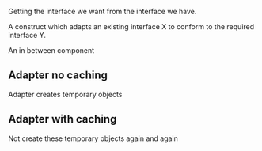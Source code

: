 Getting the interface we want from the interface we have.

A construct which adapts an existing interface X to conform to 
the required interface Y. 

An in between component
## Adapter no caching 
Adapter creates temporary objects

## Adapter with caching
Not create these temporary objects again and again